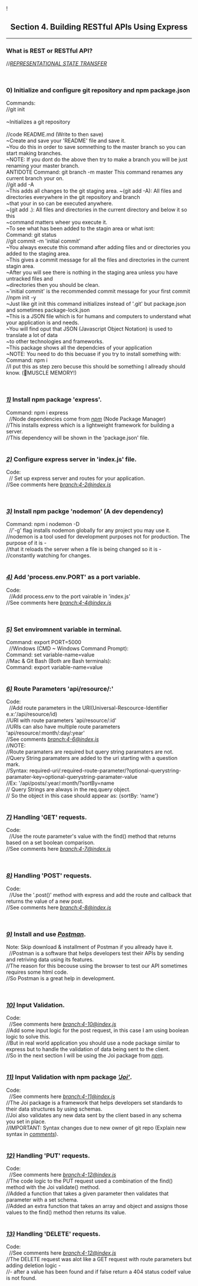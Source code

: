 
! [](https://www.google.com/imgres?imgurl=https%3A%2F%2Fcdn.freebiesupply.com%2Flogos%2Fthumbs%2F2x%2Fnodejs-1-logo.png&imgrefurl=https%3A%2F%2Ffreebiesupply.com%2Flogos%2Fnode-js-logo%2F&docid=Kxg8U0A7sQfndM&tbnid=YTfBFrtugnKYPM%3A&vet=10ahUKEwiW6_qtzKznAhVYlHIEHYbVBYkQMwhEKAAwAA..i&w=800&h=600&client=firefox-b-1-d&bih=607&biw=1280&q=node%20js&ved=0ahUKEwiW6_qtzKznAhVYlHIEHYbVBYkQMwhEKAAwAA&iact=mrc&uact=8)
<div align="center"> 
<h2>Section 4. Building RESTful APIs Using Express</h2>
 <hr style="color: black;">
 </div>


### What is REST or RESTful API?<br>

//[_REPRESENTATIONAL STATE TRANSFER_](https://doubleoctopus.com/security-wiki/protocol/representational-state-transfer/)

&nbsp;

### 0) Initialize and configure git repository and npm package.json

Commands: <br>
//git init <br>  
 ~Initializes a git repository <br>  
 //code README.md (Write to then save) <br>
~Create and save your 'README' file and save it. <br>
~You do this in order to save somnething to the master branch so you can start making branches. <br>
~NOTE: If you dont do the above then try to make a branch you will be just renaming your master branch. <br>
ANTIDOTE Command: git branch -m master This command renames any current branch your on. <br>
//git add -A <br>
~This adds all changes to the git staging area.
~(git add -A): All files and directories everywhere in the git repository and branch <br>
~that your in so can be executed anywhere. <br>
~(git add .): All files and directories in the current directory and below it so this <br>
~command matters wheer you execute it. <br>
~To see what has been added to the stagin area or what isnt: <br>
Command: git status <br>
//git commit -m 'initial commit' <br>
~You always execute this command after adding files and or directories you added to the staging area. <br>
~This gives a commit message for all the files and directories in the current stagin area. <br>
~After you will see there is nothing in the staging area unless you have untracked files and <br>
~directories then you should be clean. <br>
~'initial commit' is the recommended commit message for your first commit<br>
//npm init -y<br>
~Just like git init this command initializes instead of '.git' but package.json and sometimes package-lock.json<br>
~This is a JSON file which is for humans and computers to understand what your application is and needs. <br>
~You will find oput that JSON (Javascript Object Notation) is used to translate a lot of data <br>
~to other technologies and frameworks.<br>
~This package shows all the dependcies of your application<br>
~NOTE: You need to do this becuase if you try to install something with:<br>
Command: npm i <package-name> <br>
//I put this as step zero becuse this should be something I allready should know. (💪MUSCLE MEMORY!)<br>

&nbsp;

### [_1)_](https://youtu.be/pKd0Rpw7O48?t=410) Install npm package 'express'.

Command: npm i express <br>
&nbsp;
//Node dependencies come from [_npm_](https://npmjs.com) (Node Package Manager)<br>
//This installs express which is a lightweight framework for building a server.<br>
//This dependency will be shown in the 'package.json' file. <br>
&nbsp;

### [_2)_](https://youtu.be/pKd0Rpw7O48?t=550) Configure express server in 'index.js' file.

Code: <br>
&nbsp;
// Set up express server and routes for your application. <br>
//See comments here [_branch:4-2@index.js_](https://github.com/DariusRain/nodejs-course/blob/4-2-create-server-routes-14-45/section-4-restful-api/index.js) <br>

&nbsp;

### [_3)_](https://youtu.be/pKd0Rpw7O48?t=897) Install npm packge 'nodemon' (A dev dependency)

Command: npm i nodemon -D <br>
&nbsp;
//'-g' flag installs nodemon globally for any project you may use it.<br>
//nodemon is a tool used for development purposes not for production. The purpose of it is -<br>
//that it reloads the server when a file is being changed so it is - <br>
//constantly watching for changes. <br>
&nbsp;

### [_4)_](https://youtu.be/pKd0Rpw7O48?t=1015) Add 'process.env.PORT' as a port variable.

Code: <br>
&nbsp;
//Add process.env to the port vairable in 'index.js' <br>
//See comments here [_branch:4-4@index.js_](https://github.com/DariusRain/nodejs-course/blob/4-4-add-code-for-enviroment-varible-18-46/section-4-restful-api/index.js) <br>

&nbsp;

### [_5)_](https://youtu.be/pKd0Rpw7O48?t=1119) Set enviromnent variable in terminal.

Command: export PORT=5000 <br>
&nbsp;
//Windows (CMD ~ Windows Command Prompt): <br>
Command: set variable-name=value <br>
//Mac & Git Bash (Both are Bash terminals): <br>
Command: export variable-name=value <br>
&nbsp;

### [_6)_](https://youtu.be/pKd0Rpw7O48?t=1186) Route Parameters 'api/resource/:<route-paramater>'

Code:<br>
&nbsp;
//Add route parameters in the URI(Universal-Rescource-Identifier e.x:'/api/resource/id) <br>
//URI with route parameters 'api/resource/:id' <br>
//URIs can also have multiple route parameters 'api/resource/:month/:day/:year' <br>
//See comments [_branch:4-6@index.js_](https://github.com/DariusRain/nodejs-course/blob/4-6-route-paramaters-23-09/section-4-restful-api/index.js) <br>
//NOTE:<br>
//Route paramaters are required but query string paramaters are not. <br>
//Query String paramaters are added to the uri starting with a question mark.<br>
//Syntax: required-uri/:required-route-parameter/?optional-querystring-paramater-key=optional-querystring-paramater-value <br>
//Ex: '/api/posts/:year/:month/?sortBy=name <br>
// Query Strings are always in the req.query object. <br>
// So the object in this case should appear as: {sortBy: 'name'} <br>
&nbsp;

### [_7)_](https://youtu.be/pKd0Rpw7O48?t=1522) Handling 'GET' requests.

Code: <br>
&nbsp;
//Use the route parameter's value with the find() method that returns based on a set boolean comparison. <br>
//See comments here [_branch:4-7@index.js_](https://github.com/DariusRain/nodejs-course/blob/4-7-handling-get-requests-33-10/section-4-restful-api/index.js)<br>

&nbsp;

### [_8)_](https://youtu.be/pKd0Rpw7O48?t=1810) Handling 'POST' requests.

Code: <br>
&nbsp;
//Use the '.post()' method with express and add the route and callback that returns the value of a new post.<br>
//See comments here [_branch:4-8@index.js_](https://github.com/DariusRain/nodejs-course/blob/4-8-handling-post-requests-33-54/section-4-restful-api/index.js)<br>

&nbsp;

### [_9)_](https://youtu.be/pKd0Rpw7O48?t=2035) Install and use [_Postman_](https://www.getpostman.com/downloads/).

Note: Skip download & installment of Postman if you allready have it. <br>
&nbsp;
//Postman is a software that helps developers test their APIs by sending and retriving data using its features. <br>
//The reason for this becouse using the browser to test our API sometimes requires some html code. <br>
//So Postman is a great help in development. <br>

&nbsp;

### [_10)_](https://youtu.be/pKd0Rpw7O48?t=2163) Input Validation.

Code:<br>
&nbsp;
//See comments here [_branch:4-10@index.js_](https://github.com/DariusRain/nodejs-course/blob/4-10-input-validation-example-36-04/section-4-restful-api/index.js)<br>
//Add some input logic for the post request, in this case I am using boolean logic to solve this. <br>
//But in real world application you should use a node package similar to express but to handle the validation of data being sent to the client. <br>
//So in the next section I will be using the Joi package from [_npm_](https://npmjs.com). <br>
&nbsp;

### [_11)_](https://youtu.be/pKd0Rpw7O48?t=2270) Input Validation with npm package [_'Joi'_](https://www.npmjs.com/package/@hapi/joi).

Code: <br>
&nbsp;
//See comments here [_branch:4-11@index.js_](https://github.com/DariusRain/nodejs-course/blob/4-11-joi-input-validation-37-50/section-4-restful-api/index.js)<br>
//The Joi package is a framework that helps developers set standards to their data structures by using schemas.<br>
//Joi also validates any new data sent by the client based in any schema you set in place.<br>
//IMPORTANT: Syntax changes due to new owner of git repo (Explain new syntax in [_comments_](https://github.com/DariusRain/nodejs-course/blob/4-11-joi-input-validation-37-50/section-4-restful-api/index.js)).<br>
&nbsp;

### [_12)_](https://youtu.be/pKd0Rpw7O48?t=2643) Handling 'PUT' requests.

Code: <br>
&nbsp;
//See comments here [_branch:4-12@index.js_](https://github.com/DariusRain/nodejs-course/blob/4-12-handling-put-requests-44-03/section-4-restful-api/index.js)<br>
//The code logic to the PUT request used a combination of the find() method with the Joi validate() method.<br>
//Added a function that takes a given parameter then validates that parameter with a set schema.<br>
//Added an extra function that takes an array and object and assigns those values to the find() method then returns its value.<br>
&nbsp;

### [_13)_](https://youtu.be/pKd0Rpw7O48?t=3153) Handling 'DELETE' requests.

Code: <br>
&nbsp;
//See comments here [_branch:4-12@index.js_](https://github.com/DariusRain/nodejs-course/blob/4-13-handling-delete-requests-52-33/section-4-restful-api/index.js)<br>
//The DELETE request was alot like a GET request with route parameters but adding deletion logic - <br>
//- after a value has been found and if false return a 404 status codeif value is not found.
